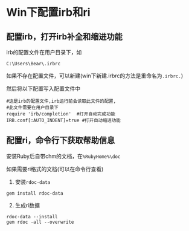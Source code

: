 # Win下配置irb和ri

## 配置irb，打开irb补全和缩进功能

irb的配置文件在用户目录下，如

`C:\Users\Bear\.irbrc`

如果不存在配置文件，可以新建(win下新建.irbrc的方法是重命名为`.irbrc.`)

然后将以下配置写入配置文件中

```
#这是irb的配置文件,irb运行前会读取此文件的配置,
#此文件需要在用户目录下
require 'irb/completion'  #打开自动完成功能
IRB.conf[:AUTO_INDENT]=true #打开自动缩进功能
```

## 配置ri，命令行下获取帮助信息

安装Ruby后自带chm的文档，在`%RubyHome%\doc`

如果需要ri格式的文档(可以在命令行查看)

1. 安装`rdoc-data`

```
gem install rdoc-data
```

2. 生成ri数据

```
rdoc-data --install
gem rdoc -all --overwrite
```
